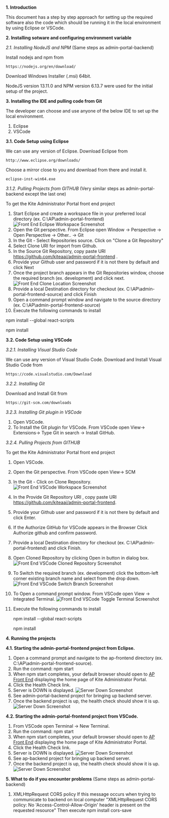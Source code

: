 **1.	Introduction**

This document has a step by step approach for setting up the required software also the code which should be running it in the local environment by using Eclipse or VSCode.

**2.	Installing sotware and configuring environment variable**

*2.1.	Installing NodeJS and NPM* (Same steps as admin-portal-backend)

Install nodejs and npm from

	https://nodejs.org/en/download/
	
Download Windows Installer (.msi) 64bit.

NodeJS version 13.11.0 and NPM version 6.13.7 were used for the initial setup of the project.

**3.	Installing the  IDE and pulling code from Git**

The developer can choose and use anyone of the below IDE to set up the local environment.
1. Eclipse
1. VSCode

**3.1.	Code Setup using Eclipse**

We can use any version of Eclipse. Download Eclipse from

	http://www.eclipse.org/downloads/
	
Choose a mirror close to you and download from there and install it.

	eclipse-inst-win64.exe


*3.1.2.	Pulling Projects from GITHUB* (Very similar steps as admin-portal-backend except the last one)

To get the Kite Administrator Portal front end project

1.	Start Eclipse and create a workspace file in your preferred local directory (ex. C:\AP\admin-portal-frontend) ![Front End Eclipse Workspace Screenshot](/README/FrontEndEclipseWorkspace.png)
1.	 Open the Git perspective.
From Eclipse open Window -> Perspective -> Open Perspective -> Other.. -> Git
1.	In the Git - Select Repositories source.
Click on "Clone a Git Repository" 
1.	Select Clone URI for import from Github.
1.	In the Source Git Repository, copy paste URI https://github.com/kiteaai/admin-portal-frontend .
1.	Provide your Github user and password if it is not there by default and click Next 
1.	Once the project branch appears in the Git Repositories window, choose the required branch (ex. development) and click next.  ![Front End Clone Location Screenshot](/README/FrontEndCloneLocation.png)
1.	Provide a local Destination directory for checkout (ex. C:\AP\admin-portal-frontend-source) and click Finish 
1.	Open a command prompt window and navigate to  the source directory (ex. C:\AP\admin-portal-frontend-source)
1.	Execute the following commands to install

npm install --global react-scripts 

npm install 

**3.2.	Code Setup using VSCode**

*3.2.1.    Installing Visual Studio Code*

We can use any version of Visual Studio Code. Download and Install Visual Studio Code from
	
	https://code.visualstudio.com/Download

*3.2.2.    Installing Git*

Download and Install Git from
	
	https://git-scm.com/downloads

*3.2.3.    Installing Git plugin in VSCode*

1.	Open VSCode.
1.	To Install the Git plugin for VSCode. From VSCode open View-> Extensions-> Type Git in search  -> Install GitHub.


*3.2.4.    Pulling Projects from GITHUB* 

To get the Kite Administrator Portal front end project

1.	Open VSCode.
1.	Open the Git perspective. From VSCode open View-> SCM 
1.	In the Git - Click on Clone Repository.
![Front End VSCode Workspace Screenshot](/README/VSCodeClone.png)
1.	In the Provide Git Repository URI , copy paste URI https://github.com/kiteaai/admin-portal-frontend.
1.	Provide your Github user and password if it is not there by default and click Enter.
1.	If the Authorize GitHub for VSCode appears in the Browser Click Authorize github and confirm password.
1.	Provide a local Destination directory for checkout (ex. C:\AP\admin-portal-frontend) and click Finish.
1.	Open Cloned Repository by clicking Open in button in dialog box.
![Front End VSCode Cloned Repository Screenshot](/README/VSCodeOpenClonedRepository.png)
1.	To Switch the required branch (ex. development) click the bottom-left corner existing branch name and select from the drop down.
![Front End VSCode Switch Branch Screenshot](/README/VSCodeSwitchBranch.png)
1.	To Open a command prompt window. From VSCode open View -> Integrated Terminal.
![Front End VSCode Toggle Terminal Screenshot](/README/VSCodeToggleTerminal.png)
1.	Execute the following commands to install
	
	npm install --global react-scripts
	
	npm install


**4.	Running the projects**

**4.1. Starting the admin-portal-frontend project from Eclipse.**

1.	Open a command prompt and navigate to the ap-frontend directory (ex. C:\AP\admin-portal-frontend-source).
1.	 Run the command:
npm start
1.	When npm start completes, your default browser should open to [AP Front End](http://localhost:3000) displaying the home page of Kite Administrator Portal.
1.	Click the Health Check link.
1.	Server is DOWN is displayed. ![Server Down Screenshot](/README/ServerDown.png)
1.	See admin-portal-backend project for bringing up backend server.
1.	Once the backend project is up, the health check should show it is up.  ![Server Down Screenshot](/README/ServerUp.png)

**4.2. Starting the admin-portal-frontend project from VSCode.**

1.	From VSCode open Terminal -> New Terminal.
1.	 Run the command:
			npm start
1.	When npm start completes, your default browser should open to [AP Front End](http://localhost:3000) displaying the home page of Kite Administrator Portal.
1.	Click the Health Check link.
1.	Server is DOWN is displayed. ![Server Down Screenshot](/README/ServerDown.png)
1.	See ap-backend project for bringing up backend server.
1.	Once the backend project is up, the health check should show it is up.  ![Server Down Screenshot](/README/ServerUp.png)

**5.	What to do if you encounter problems** (Same steps as admin-portal-backend)
1.	XMLHttpRequest CORS policy 
If this message occurs when trying to communicate to backend on local computer "XMLHttpRequest CORS policy: No 'Access-Control-Allow-Origin' header is present on the requested resource"
Then execute npm install cors-save
